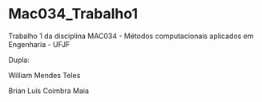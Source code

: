 # Mac034_Trabalho1
Trabalho 1 da disciplina MAC034 - Métodos computacionais aplicados em Engenharia - UFJF

Dupla:

William Mendes Teles

Brian Luís Coimbra Maia
